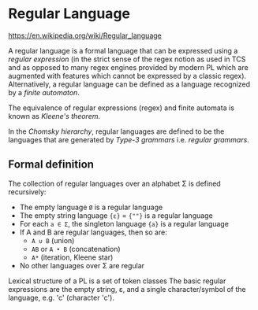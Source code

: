 # Regular Language

https://en.wikipedia.org/wiki/Regular_language

A regular language is a formal language that can be expressed using a *regular expression* (in the strict sense of the regex notion as used in TCS and as opposed to many regex engines provided by modern PL which are augmented with features which cannot be expressed by a classic regex). Alternatively, a regular language can be defined as a language recognized by a *finite automaton*.

The equivalence of regular expressions (regex) and finite automata is known as *Kleene's theorem*.

In the *Chomsky hierarchy*, regular languages are defined to be the languages that are generated by *Type-3 grammars* i.e. *regular grammars*.


## Formal definition

The collection of regular languages over an alphabet Σ is defined recursively:
- The empty language `Ø` is a regular language
- The empty string language `{ε}` = `{""}` is a regular language
- For each `a ∈ Σ`, the singleton language `{a}` is a regular language
- If A and B are regular languages, then so are:
  - `A ∪ B` (union)
  - `AB` or `A • B` (concatenation)
  - `A*` (iteration, Kleene star)
- No other languages over Σ are regular


Lexical structure of a PL is a set of token classes
The basic regular expressions are the empty string, ε, and a single character/symbol of the language, e.g. 'c' (character 'c').
